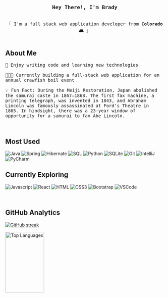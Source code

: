 <!-- Intro  -->
<h3 align="center">
        <samp> Hey There!, I'm
                <b>Brady</b>
        </samp>
</h3>

<p align="center"> 
  <samp>
    <br>
    「 I'm a full stack web application developer from <b>Colorado 🏔️</b> 」
    <br>
    <br>
  </samp>
</p>

<!-- About Section -->
 ## About Me
 
<p>
  <samp>
🌱 Enjoy writing code and learning new technologies<br/><br/>
👨🏻‍💻 Currently building a full-stack web application for an annual crawfish boil event <br/><br/>
💡 Fun Fact: During the Meiji Restoration, Japan abolished the samurai caste in 1867–1868. The first fax machine, a printing telegraph, was invented in 1843, and Abraham Lincoln was famously assassinated at Ford's Theatre in 1865. In hindsight, there was a 23-year window of opportunity for a samurai to fax Abe Lincoln.
   </samp>
</p>

<br/>

<!-- Technologies Section -->
## Most Used

![Java](https://img.shields.io/badge/Java-D0120D?style=for-the-badge&labelColor=D0120D&logo=Oracle&logoColor=white)
![Spring](https://img.shields.io/badge/Spring-6DB33F?style=for-the-badge&logo=spring&logoColor=white)
![Hibernate](https://img.shields.io/badge/Hibernate-59666C?style=for-the-badge&logo=hibernate&logoColor=white)
![SQL](https://img.shields.io/badge/MySQL-4479A1?style=for-the-badge&logo=mysql&logoColor=white)
![Python](https://img.shields.io/badge/Python-3776AB?style=for-the-badge&logo=python&logoColor=white)
![SQLite](https://img.shields.io/badge/SQLite-003B57?style=for-the-badge&logo=sqlite&logoColor=white)
![Git](https://img.shields.io/badge/Git-F05032?style=for-the-badge&logo=git&logoColor=white)
![IntelliJ](https://img.shields.io/badge/IntelliJ-000000?style=for-the-badge&logo=intellijidea&logoColor=white)
![PyCharm](https://img.shields.io/badge/PyCharm-000000?style=for-the-badge&logo=pycharm&logoColor=white)

## Currently Exploring

![Javascript](https://img.shields.io/badge/Javascript-F0DB4F?style=for-the-badge&labelColor=black&logo=javascript&logoColor=F0DB4F)
![React](https://img.shields.io/badge/-React-61DBFB?style=for-the-badge&labelColor=black&logo=react&logoColor=61DBFB)
![HTML](https://img.shields.io/badge/HTML5-E34F26?style=for-the-badge&logo=html5&logoColor=white)
![CSS3](https://img.shields.io/badge/CSS3-1572B6?style=for-the-badge&logo=css3&logoColor=white)
![Bootstrap](https://img.shields.io/badge/Bootstrap-563D7C?style=for-the-badge&logo=bootstrap&logoColor=white)
![VSCode](https://img.shields.io/badge/VSCode-007ACC?style=for-the-badge&logo=visualstudiocode&logoColor=white)

<br/>

<!-- Tracker Section -->
## GitHub Analytics
<p>
  <a href="https://github.com/alsiam">
    <img src="https://github-readme-streak-stats.herokuapp.com/?user=minerbra&theme=radical&border=7F3FBF&background=0D1117" alt="GitHub streak"/>
  </a>
</p>

<a> 
  <ahref="https://github.com/minerbra"><img alt="Top Languages" src="https://denvercoder1-github-readme-stats.vercel.app/api/top-langs/?username=minerbra&langs_count=8&layout=compact&theme=react&border_color=7F3FBF&bg_color=0D1117&title_color=F85D7F&icon_color=F8D866" height="192px" width="49.5%"/></a>
  <br/>
</a>
